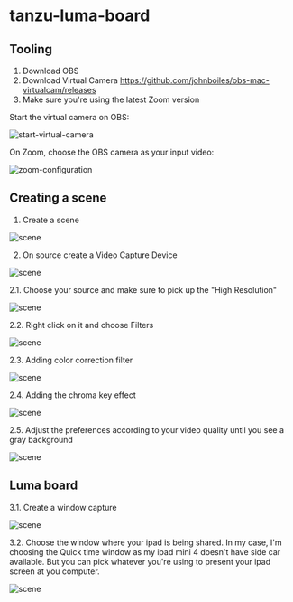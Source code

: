 # tanzu-luma-board


## Tooling


1. Download OBS
2. Download Virtual Camera <https://github.com/johnboiles/obs-mac-virtualcam/releases>
3. Make sure you're using the latest Zoom version

Start the virtual camera on OBS:

![start-virtual-camera](https://github.com/dambor/tanzu-luma-board/blob/master/pictures/start-virtual-cam.png?raw=true)

On Zoom, choose the OBS camera as your input video:
 


![zoom-configuration](https://github.com/dambor/tanzu-luma-board/blob/master/pictures/zoom-configuration.png?raw=true)

## Creating a scene

1. Create a scene

![scene](https://github.com/dambor/tanzu-luma-board/blob/master/pictures/scene-luma.png?raw=true)

2. On source create a Video Capture Device

![scene](https://github.com/dambor/tanzu-luma-board/blob/master/pictures/video-capture.png?raw=true)

2.1. Choose your source and make sure to pick up the "High Resolution"

![scene](https://github.com/dambor/tanzu-luma-board/blob/master/pictures/device.png?raw=true)

2.2. Right click on it and choose Filters

![scene](https://github.com/dambor/tanzu-luma-board/blob/master/pictures/filters.png?raw=true)

2.3. Adding color correction filter

![scene](https://github.com/dambor/tanzu-luma-board/blob/master/pictures/color-correction.png?raw=true)

2.4. Adding the chroma key effect

![scene](https://github.com/dambor/tanzu-luma-board/blob/master/pictures/chroma-key.png?raw=true)

2.5. Adjust the preferences according to your video quality until you see a gray background

![scene](https://github.com/dambor/tanzu-luma-board/blob/master/pictures/final-result.png?raw=true)

## Luma board

3.1. Create a window capture

![scene](https://github.com/dambor/tanzu-luma-board/blob/master/pictures/window-capture.png?raw=true)

3.2. Choose the window where your ipad is being shared. In my case, I'm choosing the Quick time window as my ipad mini 4 doesn't have side car available. But you can pick whatever you're using to present your ipad screen at you computer.

![scene](https://github.com/dambor/tanzu-luma-board/blob/master/pictures/quick-time.png?raw=true)